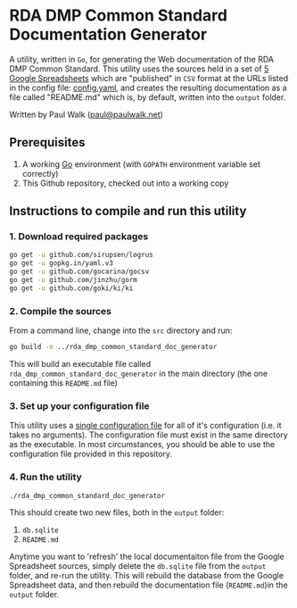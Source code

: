 # RDA DMP Common Standard Documentation Generator

A utility, written in `Go`, for generating the Web documentation of the RDA DMP Common Standard. This utility uses the sources held in a set of [5 Google Spreadsheets](https://docs.google.com/spreadsheets/u/1/d/1UatNC3r3skKjy2vGK1sysk6vKGD1F9v8YgdinyGMx7U/edit#gid=1487393314) which are "published" in `CSV` format at the URLs listed in the config file: [config.yaml](config.yaml), and creates the resulting documentation as a file called "README.md" which is, by default, written into the `output` folder.

Written by Paul Walk (paul@paulwalk.net)

## Prerequisites

1. A working [Go](https://golang.org) environment (with `GOPATH` environment variable set correctly)
2. This Github repository, checked out into a working copy

## Instructions to compile and run this utility

### 1. Download required packages
```bash
go get -u github.com/sirupsen/logrus
go get -u gopkg.in/yaml.v3
go get -u github.com/gocarina/gocsv
go get -u github.com/jinzhu/gorm
go get -u github.com/goki/ki/ki
```

### 2. Compile the sources

From a command line, change into the `src` directory and run:

```bash
go build -o ../rda_dmp_common_standard_doc_generator
```

This will build an executable file called `rda_dmp_common_standard_doc_generator` in the main directory (the one containing this `README.md` file)

### 3. Set up your configuration file

This utility uses a [single configuration file](config.yaml) for all of it's configuration (i.e. it takes no arguments). The configuration file must exist in the same directory as the executable. In most circumstances, you should be able to use the configuration file provided in this repository.

### 4. Run the utility

```bash
./rda_dmp_common_standard_doc_generator
```

This should create two new files, both in the `output` folder:

1. `db.sqlite`
2. `README.md`

Anytime you want to 'refresh' the local documentaiton file from the Google Spreadsheet sources, simply delete the `db.sqlite` file from the `output` folder, and re-run the utility. This will rebuild the database from the Google Spreadsheet data, and then rebuild the documentation file (`README.md`)in the `output` folder.